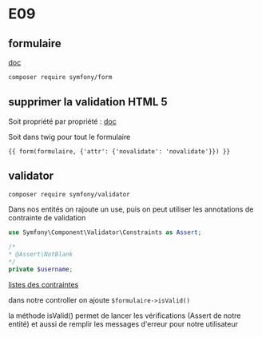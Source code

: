 # E09

## formulaire

[doc](https://symfony.com/doc/current/forms.html)

```bash
composer require symfony/form
```

## supprimer la validation HTML 5

Soit propriété par propriété : [doc](https://symfony.com/doc/5.4/forms.html#the-required-option)

Soit dans twig pour tout le formulaire

```twig
{{ form(formulaire, {'attr': {'novalidate': 'novalidate'}}) }}
```

## validator

```bash
composer require symfony/validator
```

Dans nos entités on rajoute un use, puis on peut utiliser les annotations de contrainte de validation

```php
use Symfony\Component\Validator\Constraints as Assert;

/*
* @Assert\NotBlank
*/
private $username;
```

[listes des contraintes](https://symfony.com/doc/5.4/validation.html#constraints)

dans notre controller on ajoute `$formulaire->isValid()`

la méthode isValid() permet de lancer les vérifications (Assert de notre entité) et aussi de remplir les messages d'erreur pour notre utilisateur
